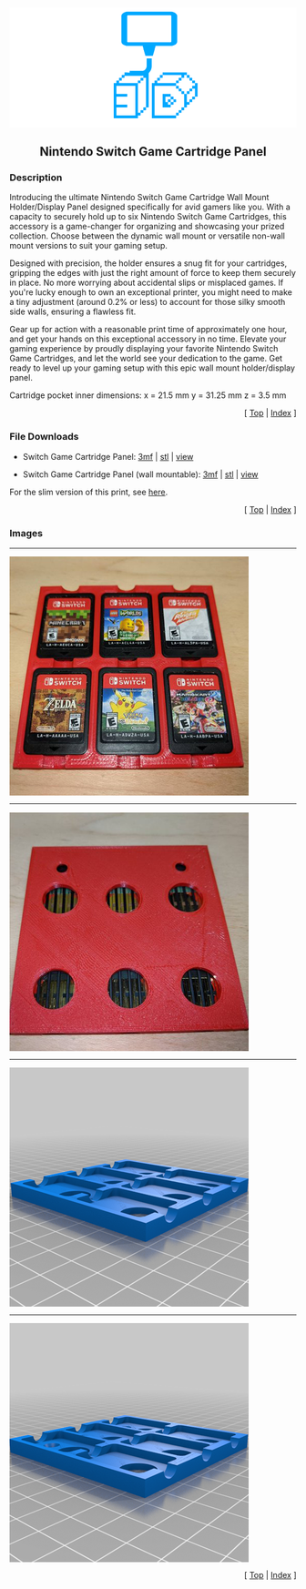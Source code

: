 <a name="top"></a>

<div align="center">
  <img align="center" src="../.github/images/3d.png" />
  <h2 align="center">Nintendo Switch Game Cartridge Panel</h2>
</div>

### Description

Introducing the ultimate Nintendo Switch Game Cartridge Wall Mount Holder/Display Panel designed specifically for avid gamers like you. With a capacity to securely hold up to six Nintendo Switch Game Cartridges, this accessory is a game-changer for organizing and showcasing your prized collection. Choose between the dynamic wall mount or versatile non-wall mount versions to suit your gaming setup.

Designed with precision, the holder ensures a snug fit for your cartridges, gripping the edges with just the right amount of force to keep them securely in place. No more worrying about accidental slips or misplaced games. If you're lucky enough to own an exceptional printer, you might need to make a tiny adjustment (around 0.2% or less) to account for those silky smooth side walls, ensuring a flawless fit.

Gear up for action with a reasonable print time of approximately one hour, and get your hands on this exceptional accessory in no time. Elevate your gaming experience by proudly displaying your favorite Nintendo Switch Game Cartridges, and let the world see your dedication to the game. Get ready to level up your gaming setup with this epic wall mount holder/display panel.

Cartridge pocket inner dimensions:
x = 21.5 mm
y = 31.25 mm
z = 3.5 mm

<p align="right">[ <a href="#top">Top</a> | <a href="../README.md">Index</a> ]</p>

### File Downloads

- Switch Game Cartridge Panel: [3mf][download-3mf] | [stl][download-stl] | [view][view-stl]

- Switch Game Cartridge Panel (wall mountable): [3mf][download-wall-mount-3mf] | [stl][download-wall-mount-stl] | [view][view-wall-mount-stl]

For the slim version of this print, see [here][link-switch-game-cartridge-panel-slim].

<p align="right">[ <a href="#top">Top</a> | <a href="../README.md">Index</a> ]</p>

### Images

---

<img align="center" src="images/preview_01.png" />

---

<img align="center" src="images/preview_02.png" />

---

<img align="center" src="images/preview_03.png" />

---

<img align="center" src="images/preview_04.png" />

<p align="right">[ <a href="#top">Top</a> | <a href="../README.md">Index</a> ]</p>

<!-- LINKS -->

[download-3mf]: https://github.com/CodyTolene/3D-Printing/raw/main/Switch%20Game%20Cartridge%20Panel/Switch%20Game%20Cartridge%20Panel.3mf
[download-stl]: https://github.com/CodyTolene/3D-Printing/raw/main/Switch%20Game%20Cartridge%20Panel/Switch%20Game%20Cartridge%20Panel.stl
[download-wall-mount-3mf]: https://github.com/CodyTolene/3D-Printing/raw/main/Switch%20Game%20Cartridge%20Panel/Switch%20Game%20Cartridge%20Panel%20Wall%20Mount.3mf
[download-wall-mount-stl]: https://github.com/CodyTolene/3D-Printing/raw/main/Switch%20Game%20Cartridge%20Panel/Switch%20Game%20Cartridge%20Panel%20Wall%20Mount.stl
[link-switch-game-cartridge-panel-slim]: https://github.com/CodyTolene/3D-Printing/tree/main/Switch%20Game%20Cartridge%20Panel%20%28slim%29
[view-stl]: https://github.com/CodyTolene/3D-Printing/blob/main/Switch%20Game%20Cartridge%20Panel/Switch%20Game%20Cartridge%20Panel.stl
[view-wall-mount-stl]: https://github.com/CodyTolene/3D-Printing/blob/main/Switch%20Game%20Cartridge%20Panel/Switch%20Game%20Cartridge%20Panel%20Wall%20Mount.stl
